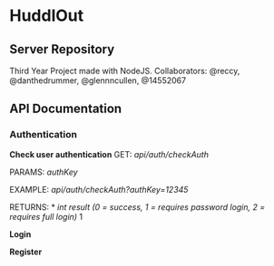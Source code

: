 # HuddlOut
## Server Repository
Third Year Project made with NodeJS.
Collaborators: @reccy, @danthedrummer, @glennncullen, @14552067

## API Documentation
### Authentication
**Check user authentication**
GET: *api/auth/checkAuth*

PARAMS: *authKey*

EXAMPLE: *api/auth/checkAuth?authKey=12345*

RETURNS:    * *int result (0 = success, 1 = requires password login, 2 = requires full login)* 1

**Login**

**Register**